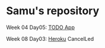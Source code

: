 # Samu's repository
Week 04
  Day05: [TODO App](https://github.com/FarkasDavid/todo-app.git)
  
Week 08
  Day03: [Heroku](https://github.com/FerencziSamu/heroku-project.git) CancelLed
